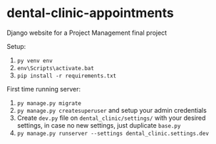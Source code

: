 # dental-clinic-appointments
Django website for a Project Management final project  

Setup:
1. `py venv env`
2. `env\Scripts\activate.bat`
3. `pip install -r requirements.txt`

First time running server:
1. `py manage.py migrate`
2. `py manage.py createsuperuser` and setup your admin credentials
4. Create `dev.py` file on `dental_clinic/settings/` with your desired settings, in case no new settings, just duplicate `base.py`
3. `py manage.py runserver --settings dental_clinic.settings.dev`
